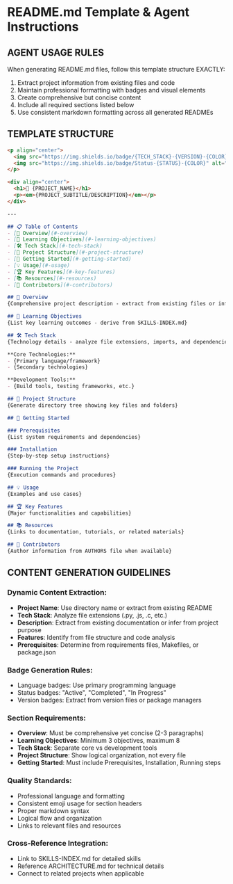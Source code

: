 # README.md Template & Agent Instructions

## AGENT USAGE RULES
When generating README.md files, follow this template structure EXACTLY:
1. Extract project information from existing files and code
2. Maintain professional formatting with badges and visual elements
3. Create comprehensive but concise content
4. Include all required sections listed below
5. Use consistent markdown formatting across all generated READMEs

## TEMPLATE STRUCTURE

```markdown
<p align="center">
  <img src="https://img.shields.io/badge/{TECH_STACK}-{VERSION}-{COLOR}" alt="{PROJECT_NAME}">
  <img src="https://img.shields.io/badge/Status-{STATUS}-{COLOR}" alt="Status">
</p>

<div align="center">
  <h1>🚀 {PROJECT_NAME}</h1>
  <p><em>{PROJECT_SUBTITLE/DESCRIPTION}</em></p>
</div>

---

## 📋 Table of Contents
- [📖 Overview](#-overview)
- [🎯 Learning Objectives](#-learning-objectives)
- [🛠️ Tech Stack](#️-tech-stack)
- [📁 Project Structure](#-project-structure)
- [🚀 Getting Started](#-getting-started)
- [💡 Usage](#-usage)
- [🏆 Key Features](#-key-features)
- [📚 Resources](#-resources)
- [👥 Contributors](#-contributors)

## 📖 Overview
{Comprehensive project description - extract from existing files or infer from code structure}

## 🎯 Learning Objectives
{List key learning outcomes - derive from SKILLS-INDEX.md}

## 🛠️ Tech Stack
{Technology details - analyze file extensions, imports, and dependencies}

**Core Technologies:**
- {Primary language/framework}
- {Secondary technologies}

**Development Tools:**
- {Build tools, testing frameworks, etc.}

## 📁 Project Structure
{Generate directory tree showing key files and folders}

## 🚀 Getting Started

### Prerequisites
{List system requirements and dependencies}

### Installation
{Step-by-step setup instructions}

### Running the Project
{Execution commands and procedures}

## 💡 Usage
{Examples and use cases}

## 🏆 Key Features
{Major functionalities and capabilities}

## 📚 Resources
{Links to documentation, tutorials, or related materials}

## 👥 Contributors
{Author information from AUTHORS file when available}
```

## CONTENT GENERATION GUIDELINES

### Dynamic Content Extraction:
- **Project Name**: Use directory name or extract from existing README
- **Tech Stack**: Analyze file extensions (.py, .js, .c, etc.)
- **Description**: Extract from existing documentation or infer from project purpose
- **Features**: Identify from file structure and code analysis
- **Prerequisites**: Determine from requirements files, Makefiles, or package.json

### Badge Generation Rules:
- Language badges: Use primary programming language
- Status badges: "Active", "Completed", "In Progress"
- Version badges: Extract from version files or package managers

### Section Requirements:
- **Overview**: Must be comprehensive yet concise (2-3 paragraphs)
- **Learning Objectives**: Minimum 3 objectives, maximum 8
- **Tech Stack**: Separate core vs development tools
- **Project Structure**: Show logical organization, not every file
- **Getting Started**: Must include Prerequisites, Installation, Running steps

### Quality Standards:
- Professional language and formatting
- Consistent emoji usage for section headers
- Proper markdown syntax
- Logical flow and organization
- Links to relevant files and resources

### Cross-Reference Integration:
- Link to SKILLS-INDEX.md for detailed skills
- Reference ARCHITECTURE.md for technical details
- Connect to related projects when applicable

